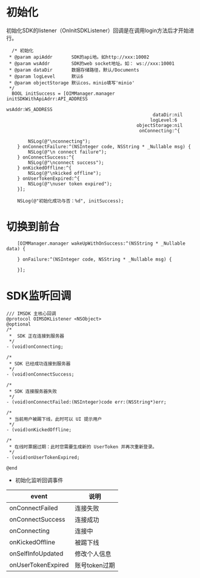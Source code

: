 # 初始化

初始化SDK的listener（OnInitSDKListener）回调是在调用login方法后才开始进行。

```objc
  /* 初始化
 * @param apiAddr       SDK的api地。如http://xxx:10002
 * @param wsAddr        SDK的web socket地址。如： ws://xxx:10001
 * @param dataDir       数据存储路径，默认/Documents
 * @param logLevel      默认6
 * @param objectStorage 默认cos，minio填写'minio'
 */
  BOOL initSuccess = [OIMManager.manager initSDKWithApiAdrr:API_ADDRESS
                                                       wsAddr:WS_ADDRESS
                                                      dataDir:nil
                                                     logLevel:6
                                                objectStorage:nil
                                                 onConnecting:^{
        
        NSLog(@"\nconnecting");
    } onConnectFailure:^(NSInteger code, NSString * _Nullable msg) {
        NSLog(@"\n connect failure");
    } onConnectSuccess:^{
        NSLog(@"\nconnect success");
    } onKickedOffline:^{
        NSLog(@"\nkicked offline");
    } onUserTokenExpired:^{
        NSLog(@"\nuser token expired");
    }];
    
    NSLog(@"初始化成功与否：%d", initSuccess);

```

# 切换到前台

```objc
    [OIMManager.manager wakeUpWithOnSuccess:^(NSString * _Nullable data) {
        
    } onFailure:^(NSInteger code, NSString * _Nullable msg) {
        
    }];
```

# SDK监听回调
```objc
/// IMSDK 主核心回调
@protocol OIMSDKListener <NSObject>
@optional
/*
 *  SDK 正在连接到服务器
 */
- (void)onConnecting;

/*
 * SDK 已经成功连接到服务器
 */
- (void)onConnectSuccess;

/*
 * SDK 连接服务器失败
 */
- (void)onConnectFailed:(NSInteger)code err:(NSString*)err;

/*
 * 当前用户被踢下线，此时可以 UI 提示用户
 */
- (void)onKickedOffline;

/*
 * 在线时票据过期：此时您需要生成新的 UserToken 并再次重新登录。
 */
- (void)onUserTokenExpired;

@end
```

- 初始化监听回调事件

| event              | 说明          |
| ------------------ | ------------- |
| onConnectFailed    | 连接失败      |
| onConnectSuccess   | 连接成功      |
| onConnecting       | 连接中        |
| onKickedOffline    | 被踢下线      |
| onSelfInfoUpdated  | 修改个人信息  |
| onUserTokenExpired | 账号token过期 |
